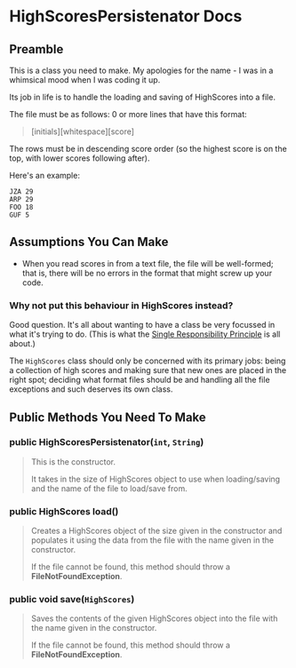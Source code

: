 # HighScoresPersistenator Docs

## Preamble

This is a class you need to make. My apologies for the name - I was in a whimsical mood when I was coding it up.

Its job in life is to handle the loading and saving of HighScores into a file.

The file must be as follows: 0 or more lines that have this format:

> [initials][whitespace][score]

The rows must be in descending score order (so the highest score is on the top, with lower scores following after).

Here's an example:

~~~ text
JZA 29
ARP 29
FOO 18
GUF 5
~~~

## Assumptions You Can Make

- When you read scores in from a text file, the file will be well-formed; that is, there will be no errors in the format that might screw up your code.

### Why not put this behaviour in HighScores instead?

Good question. It's all about wanting to have a class be very focussed in what it's trying to do. (This is what the [Single Responsibility Principle](https://en.wikipedia.org/wiki/Single_responsibility_principle) is all about.)

The `HighScores` class should only be concerned with its primary jobs: being a collection of high scores and making sure that new ones are placed in the right spot; deciding what format files should be and handling all the file exceptions and such deserves its own class.

## Public Methods You Need To Make

### public HighScoresPersistenator(`int`, `String`)

> This is the constructor.
>
> It takes in the size of HighScores object to use when loading/saving and the name of the file to load/save from.

### public HighScores load()

> Creates a HighScores object of the size given in the constructor and populates it using the data from the file with the name given in the constructor.
>
> If the file cannot be found, this method should throw a **FileNotFoundException**.

### public void save(`HighScores`)

> Saves the contents of the given HighScores object into the file with the name given in the constructor.
>
> If the file cannot be found, this method should throw a **FileNotFoundException**.
